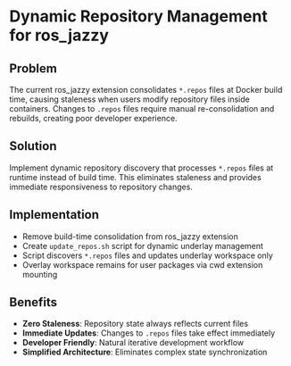# Dynamic Repository Management for ros_jazzy

## Problem
The current ros_jazzy extension consolidates `*.repos` files at Docker build time, causing staleness when users modify repository files inside containers. Changes to `.repos` files require manual re-consolidation and rebuilds, creating poor developer experience.

## Solution  
Implement dynamic repository discovery that processes `*.repos` files at runtime instead of build time. This eliminates staleness and provides immediate responsiveness to repository changes.

## Implementation
- Remove build-time consolidation from ros_jazzy extension
- Create `update_repos.sh` script for dynamic underlay management
- Script discovers `*.repos` files and updates underlay workspace only
- Overlay workspace remains for user packages via cwd extension mounting

## Benefits
- **Zero Staleness**: Repository state always reflects current files
- **Immediate Updates**: Changes to `.repos` files take effect immediately  
- **Developer Friendly**: Natural iterative development workflow
- **Simplified Architecture**: Eliminates complex state synchronization